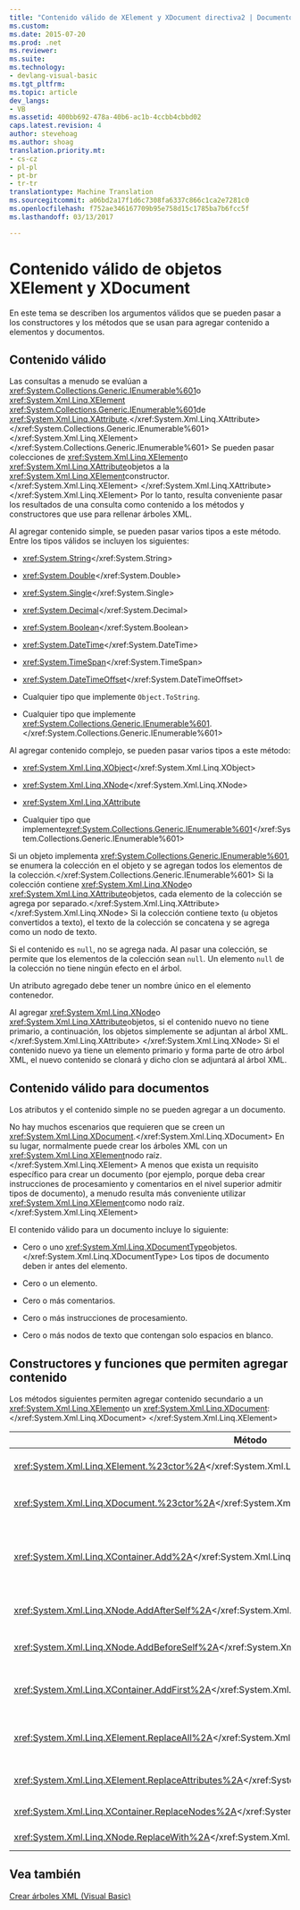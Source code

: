```yaml
---
title: "Contenido válido de XElement y XDocument directiva2 | Documentos de Microsoft"
ms.custom: 
ms.date: 2015-07-20
ms.prod: .net
ms.reviewer: 
ms.suite: 
ms.technology:
- devlang-visual-basic
ms.tgt_pltfrm: 
ms.topic: article
dev_langs:
- VB
ms.assetid: 400bb692-478a-40b6-ac1b-4ccbb4cbbd02
caps.latest.revision: 4
author: stevehoag
ms.author: shoag
translation.priority.mt:
- cs-cz
- pl-pl
- pt-br
- tr-tr
translationtype: Machine Translation
ms.sourcegitcommit: a06bd2a17f1d6c7308fa6337c866c1ca2e7281c0
ms.openlocfilehash: f752ae346167709b95e758d15c1785ba7b6fcc5f
ms.lasthandoff: 03/13/2017

---
```

# <a name="valid-content-of-xelement-and-xdocument-objects"></a>Contenido válido de objetos XElement y XDocument
En este tema se describen los argumentos válidos que se pueden pasar a los constructores y los métodos que se usan para agregar contenido a elementos y documentos.  
  
## <a name="valid-content"></a>Contenido válido  
 Las consultas a menudo se evalúan a <xref:System.Collections.Generic.IEnumerable%601>o <xref:System.Xml.Linq.XElement> <xref:System.Collections.Generic.IEnumerable%601>de <xref:System.Xml.Linq.XAttribute>.</xref:System.Xml.Linq.XAttribute> </xref:System.Collections.Generic.IEnumerable%601> </xref:System.Xml.Linq.XElement> </xref:System.Collections.Generic.IEnumerable%601> Se pueden pasar colecciones de <xref:System.Xml.Linq.XElement>o <xref:System.Xml.Linq.XAttribute>objetos a la <xref:System.Xml.Linq.XElement>constructor.</xref:System.Xml.Linq.XElement> </xref:System.Xml.Linq.XAttribute> </xref:System.Xml.Linq.XElement> Por lo tanto, resulta conveniente pasar los resultados de una consulta como contenido a los métodos y constructores que use para rellenar árboles XML.  
  
 Al agregar contenido simple, se pueden pasar varios tipos a este método. Entre los tipos válidos se incluyen los siguientes:  
  
-   <xref:System.String></xref:System.String>  
  
-   <xref:System.Double></xref:System.Double>  
  
-   <xref:System.Single></xref:System.Single>  
  
-   <xref:System.Decimal></xref:System.Decimal>  
  
-   <xref:System.Boolean></xref:System.Boolean>  
  
-   <xref:System.DateTime></xref:System.DateTime>  
  
-   <xref:System.TimeSpan></xref:System.TimeSpan>  
  
-   <xref:System.DateTimeOffset></xref:System.DateTimeOffset>  
  
-   Cualquier tipo que implemente `Object.ToString`.  
  
-   Cualquier tipo que implemente <xref:System.Collections.Generic.IEnumerable%601>.</xref:System.Collections.Generic.IEnumerable%601>  
  
 Al agregar contenido complejo, se pueden pasar varios tipos a este método:  
  
-   <xref:System.Xml.Linq.XObject></xref:System.Xml.Linq.XObject>  
  
-   <xref:System.Xml.Linq.XNode></xref:System.Xml.Linq.XNode>  
  
-   <xref:System.Xml.Linq.XAttribute>  
  
-   Cualquier tipo que implemente<xref:System.Collections.Generic.IEnumerable%601></xref:System.Collections.Generic.IEnumerable%601>  
  
 Si un objeto implementa <xref:System.Collections.Generic.IEnumerable%601>, se enumera la colección en el objeto y se agregan todos los elementos de la colección.</xref:System.Collections.Generic.IEnumerable%601> Si la colección contiene <xref:System.Xml.Linq.XNode>o <xref:System.Xml.Linq.XAttribute>objetos, cada elemento de la colección se agrega por separado.</xref:System.Xml.Linq.XAttribute> </xref:System.Xml.Linq.XNode> Si la colección contiene texto (u objetos convertidos a texto), el texto de la colección se concatena y se agrega como un nodo de texto.  
  
 Si el contenido es `null`, no se agrega nada. Al pasar una colección, se permite que los elementos de la colección sean `null`. Un elemento `null` de la colección no tiene ningún efecto en el árbol.  
  
 Un atributo agregado debe tener un nombre único en el elemento contenedor.  
  
 Al agregar <xref:System.Xml.Linq.XNode>o <xref:System.Xml.Linq.XAttribute>objetos, si el contenido nuevo no tiene primario, a continuación, los objetos simplemente se adjuntan al árbol XML.</xref:System.Xml.Linq.XAttribute> </xref:System.Xml.Linq.XNode> Si el contenido nuevo ya tiene un elemento primario y forma parte de otro árbol XML, el nuevo contenido se clonará y dicho clon se adjuntará al árbol XML.  
  
## <a name="valid-content-for-documents"></a>Contenido válido para documentos  
 Los atributos y el contenido simple no se pueden agregar a un documento.  
  
 No hay muchos escenarios que requieren que se creen un <xref:System.Xml.Linq.XDocument>.</xref:System.Xml.Linq.XDocument> En su lugar, normalmente puede crear los árboles XML con un <xref:System.Xml.Linq.XElement>nodo raíz.</xref:System.Xml.Linq.XElement> A menos que exista un requisito específico para crear un documento (por ejemplo, porque deba crear instrucciones de procesamiento y comentarios en el nivel superior admitir tipos de documento), a menudo resulta más conveniente utilizar <xref:System.Xml.Linq.XElement>como nodo raíz.</xref:System.Xml.Linq.XElement>  
  
 El contenido válido para un documento incluye lo siguiente:  
  
-   Cero o uno <xref:System.Xml.Linq.XDocumentType>objetos.</xref:System.Xml.Linq.XDocumentType> Los tipos de documento deben ir antes del elemento.  
  
-   Cero o un elemento.  
  
-   Cero o más comentarios.  
  
-   Cero o más instrucciones de procesamiento.  
  
-   Cero o más nodos de texto que contengan solo espacios en blanco.  
  
## <a name="constructors-and-functions-that-allow-adding-content"></a>Constructores y funciones que permiten agregar contenido  
 Los métodos siguientes permiten agregar contenido secundario a un <xref:System.Xml.Linq.XElement>o un <xref:System.Xml.Linq.XDocument>:</xref:System.Xml.Linq.XDocument> </xref:System.Xml.Linq.XElement>  
  
|Método|Descripción|  
|------------|-----------------|  
|<xref:System.Xml.Linq.XElement.%23ctor%2A></xref:System.Xml.Linq.XElement.%23ctor%2A>|Construye un <xref:System.Xml.Linq.XElement>.</xref:System.Xml.Linq.XElement>|  
|<xref:System.Xml.Linq.XDocument.%23ctor%2A></xref:System.Xml.Linq.XDocument.%23ctor%2A>|Construye un <xref:System.Xml.Linq.XDocument>.</xref:System.Xml.Linq.XDocument>|  
|<xref:System.Xml.Linq.XContainer.Add%2A></xref:System.Xml.Linq.XContainer.Add%2A>|Agrega al final de los contenidos secundarios del <xref:System.Xml.Linq.XElement>o <xref:System.Xml.Linq.XDocument>.</xref:System.Xml.Linq.XDocument> </xref:System.Xml.Linq.XElement>|  
|<xref:System.Xml.Linq.XNode.AddAfterSelf%2A></xref:System.Xml.Linq.XNode.AddAfterSelf%2A>|Agrega el contenido después de la <xref:System.Xml.Linq.XNode>.</xref:System.Xml.Linq.XNode>|  
|<xref:System.Xml.Linq.XNode.AddBeforeSelf%2A></xref:System.Xml.Linq.XNode.AddBeforeSelf%2A>|Agrega contenido antes de la <xref:System.Xml.Linq.XNode>.</xref:System.Xml.Linq.XNode>|  
|<xref:System.Xml.Linq.XContainer.AddFirst%2A></xref:System.Xml.Linq.XContainer.AddFirst%2A>|Agrega un contenido al comienzo de los contenidos secundarios del <xref:System.Xml.Linq.XContainer>.</xref:System.Xml.Linq.XContainer>|  
|<xref:System.Xml.Linq.XElement.ReplaceAll%2A></xref:System.Xml.Linq.XElement.ReplaceAll%2A>|Reemplaza todo el contenido (atributos y nodos secundarios) de un <xref:System.Xml.Linq.XElement>.</xref:System.Xml.Linq.XElement>|  
|<xref:System.Xml.Linq.XElement.ReplaceAttributes%2A></xref:System.Xml.Linq.XElement.ReplaceAttributes%2A>|Reemplaza los atributos de un <xref:System.Xml.Linq.XElement>.</xref:System.Xml.Linq.XElement>|  
|<xref:System.Xml.Linq.XContainer.ReplaceNodes%2A></xref:System.Xml.Linq.XContainer.ReplaceNodes%2A>|Reemplaza los nodos secundarios por contenido nuevo.|  
|<xref:System.Xml.Linq.XNode.ReplaceWith%2A></xref:System.Xml.Linq.XNode.ReplaceWith%2A>|Reemplaza un nodo por contenido nuevo.|  
  
## <a name="see-also"></a>Vea también  
 [Crear árboles XML (Visual Basic)](../../../../visual-basic/programming-guide/concepts/linq/creating-xml-trees.md)
